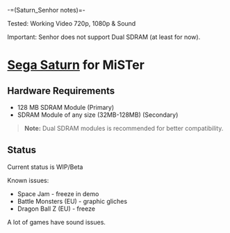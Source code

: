 -=(Saturn_Senhor notes)=-

Tested: Working Video 720p, 1080p & Sound

Important: Senhor does not support Dual SDRAM (at least for now).

# [Sega Saturn](https://en.wikipedia.org/wiki/Sega_Saturn) for MiSTer

## Hardware Requirements

- 128 MB SDRAM Module (Primary)
- SDRAM Module of any size (32MB-128MB) (Secondary)

> **Note:** Dual SDRAM modules is recommended for better compatibility.

## Status

Current status is WIP/Beta

Known issues:

- Space Jam - freeze in demo
- Battle Monsters (EU) - graphic gliches
- Dragon Ball Z (EU) - freeze

A lot of games have sound issues.
